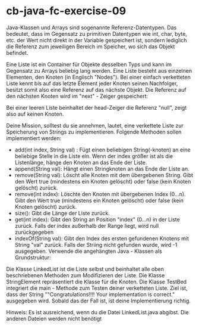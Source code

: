 # cb-java-fc-exercise-09

Java-Klassen und Arrays sind sogenannte Referenz-Datentypen. Das bedeutet, dass im Gegensatz zu primitiven Datentypen wie int, char, byte, etc. der Wert nicht direkt in der Variable gespeichert ist, sondern lediglich die Referenz zum jeweiligen Bereich im Speicher, wo sich das Objekt befindet.

Eine Liste ist ein Container für Objekte desselben Typs und kann im Gegensatz zu Arrays beliebig lang werden. Eine Liste besteht aus einzelnen Elementen, den Knoten (in Englisch "Nodes"). Bei einer einfach verketteten Liste kennt bis auf das letzte Element jeder Knoten seinen Nachfolger, besitzt somit also eine Referenz auf das nächste Objekt. Die Referenz auf den nächsten Knoten wird im "next" - Zeiger gespeichert:



Bei einer leeren Liste beinhaltet der head-Zeiger die Referenz "null", zeigt also auf keinen Knoten.

Deine Mission, solltest du sie annehmen, lautet, eine verkettete Liste zur Speicherung von Strings zu implementieren. Folgende Methoden sollen implementiert werden:
* add(int index, String val) : Fügt einen beliebigen String(-knoten) an eine beliebige Stelle in die Liste ein. Wenn der index größer ist als die Listenlänge, hänge den Knoten an das Ende der Liste.
* append(String val): Hängt einen Stringknoten an das Ende der Liste an.
* remove(String val): Löscht alle Knoten mit dem übergebenen String. Gibt den Wert true (mindestens ein Knoten gelöscht) oder false (kein Knoten gelöscht) zurück.
* remove(int index): Löschte den Knoten mit übergebenen Index (0...n). Gibt den Wert true (mindestens ein Knoten gelöscht) oder false (kein Knoten gelöscht) zurück.
* size(): Gibt die Länge der Liste zurück.
* get(int index): Gibt den String an Position "index" (0...n) in der Liste zurück. Falls der index außerhalb der Range liegt, wird null zurückgegeben
* indexOf(String val): Gibt den Index des ersten gefundenen Knotens mit String "val" zurück. Falls der Striing nicht gefunden wurde, wird -1 ausgegeben.
Verwende die angehängten Java - Klassen als Grundstruktur:

Die Klasse LinkedList ist die Liste selbst und beinhaltet alle oben beschriebenen Methoden zum Modifizieren der Liste. Die Klasse StringElement  repräsentiert die Klasse für die Knoten. Die Klasse TestBed integriert die main - Methode zum Testen deiner verketteten Liste. Ziel ist, dass der String ""Congratulations!!!! Your implementation is correct." ausgegeben wird. Sobald das der Fall ist, ist deine Implementierung richtig.

Hinweis: Es ist ausreichend, wenn du die Datei LinkedList.java abgibst. Die anderen Dateien werden nicht benötigt
